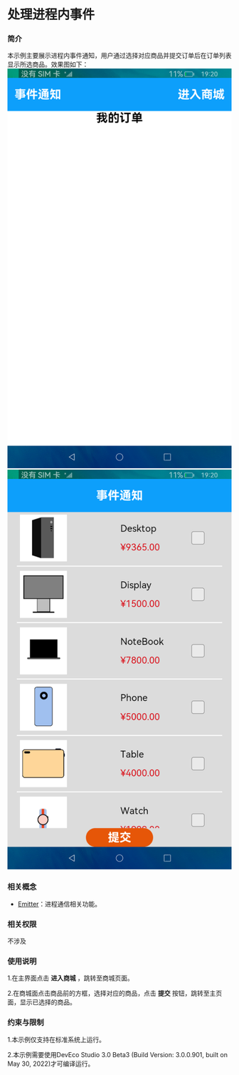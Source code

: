 # 处理进程内事件

### 简介

本示例主要展示进程内事件通知，用户通过选择对应商品并提交订单后在订单列表显示所选商品。效果图如下：
![](screenshots/device/main.png)
![](screenshots/device/mall.png)

### 相关概念

- [Emitter](https://gitee.com/openharmony/docs/blob/master/zh-cn/application-dev/reference/apis/js-apis-appAccount.md)：进程通信相关功能。

### 相关权限

不涉及

### 使用说明

1.在主界面点击 **进入商城** ，跳转至商城页面。

2.在商城面点击商品前的方框，选择对应的商品，点击 **提交** 按钮，跳转至主页面，显示已选择的商品。

### 约束与限制

1.本示例仅支持在标准系统上运行。

2.本示例需要使用DevEco Studio 3.0 Beta3 (Build Version: 3.0.0.901, built on May 30, 2022)才可编译运行。